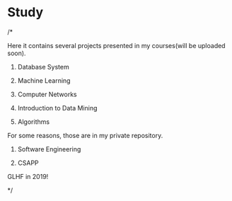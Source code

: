 # Study

/*
   
   Here it contains several projects presented in my courses(will be uploaded soon).
   
   1. Database System
   
   2. Machine Learning
   
   3. Computer Networks
   
   4. Introduction to Data Mining
   
   5. Algorithms
   
   For some reasons, those are in my private repository.
   
   1. Software Engineering
   
   2. CSAPP
   
   GLHF in 2019!

*/
